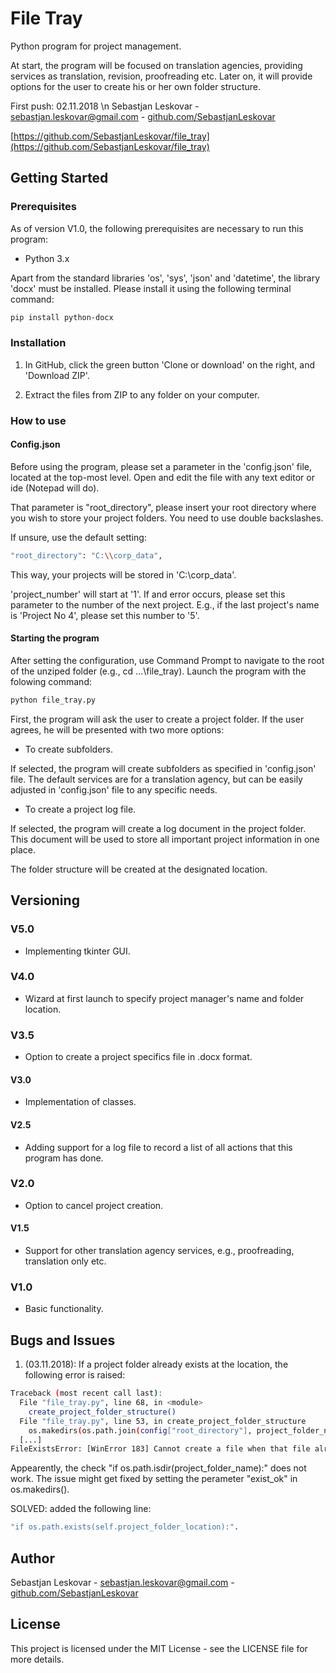# File Tray
Python program for project management. 

At start, the program will be focused on translation agencies, providing services as translation, revision, proofreading etc. Later on, it will provide options for the user to create his or her own folder structure. 

First push: 02.11.2018 \n
Sebastjan Leskovar - [sebastjan.leskovar@gmail.com](mailto:sebastjan.leskovar@gmail.com) - [github.com/SebastjanLeskovar](https://github.com/SebastjanLeskovar)

[https://github.com/SebastjanLeskovar/file_tray](https://github.com/SebastjanLeskovar/file_tray)

## Getting Started

### Prerequisites

As of version V1.0, the following prerequisites are necessary to run this program:
- Python 3.x

Apart from the standard libraries 'os', 'sys', 'json' and 'datetime', the library 'docx' must be installed. Please install it using the following terminal command: 

```bash
pip install python-docx
```

### Installation

1. In GitHub, click the green button 'Clone or download' on the right, and 'Download ZIP'.

2. Extract the files from ZIP to any folder on your computer. 

### How to use

#### Config.json

Before using the program, please set a parameter in the 'config.json' file, located at the top-most level. Open and edit the file with any text editor or ide (Notepad will do). 

That parameter is "root_directory", please insert your root directory where you wish to store your project folders. You need to use double backslashes. 

If unsure, use the default setting: 
```bash
"root_directory": "C:\\corp_data",
```
This way, your projects will be stored in 'C:\\corp_data'. 

'project_number' will start at '1'. If and error occurs, please set this parameter to the number of the next project. E.g., if the last project's name is 'Project No 4', please set this number to '5'. 

#### Starting the program

After setting the configuration, use Command Prompt to navigate to the root of the unziped folder (e.g., cd ...\file_tray). Launch the program with the folowing command:

```bash
python file_tray.py
```

First, the program will ask the user to create a project folder. If the user agrees, he will be presented with two more options:

- To create subfolders.

If selected, the program will create subfolders as specified in 'config.json' file. The default services are for a translation agency, but can be easily adjusted in 'config.json' file to any specific needs. 

- To create a project log file. 

If selected, the program will create a log document in the project folder. This document will be used to store all important project information in one place. 

The folder structure will be created at the designated location. 

## Versioning

### V5.0

* Implementing tkinter GUI.

### V4.0

* Wizard at first launch to specify project manager's name and folder location.

### V3.5

* Option to create a project specifics file in .docx format.

#### V3.0

* Implementation of classes.

#### V2.5

* Adding support for a log file to record a list of all actions that this program has done. 

### V2.0

* Option to cancel project creation.

#### V1.5

* Support for other translation agency services, e.g., proofreading, translation only etc. 

### V1.0

* Basic functionality. 

## Bugs and Issues

1. (03.11.2018): If a project folder already exists at the location, the following error is raised:
```bash
Traceback (most recent call last):
  File "file_tray.py", line 68, in <module>
    create_project_folder_structure()
  File "file_tray.py", line 53, in create_project_folder_structure
    os.makedirs(os.path.join(config["root_directory"], project_folder_name))
  [...]
FileExistsError: [WinError 183] Cannot create a file when that file already exists: 'C:\\corp_data\\Project No 6'
```
Appearently, the check "if os.path.isdir(project_folder_name):" does not work. The issue might get fixed by setting the perameter "exist_ok" in os.makedirs(). 

SOLVED: added the following line:
```bash
"if os.path.exists(self.project_folder_location):". 
```

## Author

Sebastjan Leskovar - [sebastjan.leskovar@gmail.com](mailto:sebastjan.leskovar@gmail.com) - [github.com/SebastjanLeskovar](https://github.com/SebastjanLeskovar)

## License

This project is licensed under the MIT License - see the LICENSE file for more details.

